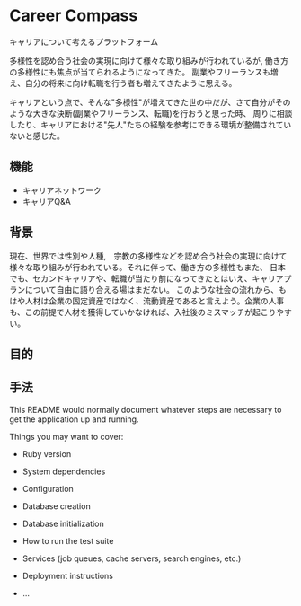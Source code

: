# Career Compass 
キャリアについて考えるプラットフォーム

多様性を認め合う社会の実現に向けて様々な取り組みが行われているが, 働き方の多様性にも焦点が当てられるようになってきた。
副業やフリーランスも増え、自分の将来に向け転職を行う者も増えてきたように思える。

キャリアという点で、そんな"多様性"が増えてきた世の中だが、さて自分がそのような大きな決断(副業やフリーランス、転職)を行おうと思った時、
周りに相談したり、キャリアにおける"先人"たちの経験を参考にできる環境が整備されていないと感じた。


## 機能
* キャリアネットワーク
* キャリアQ&A

## 背景

現在、世界では性別や人種,　宗教の多様性などを認め合う社会の実現に向けて様々な取り組みが行われている。それに伴って、働き方の多様性もまた、
日本でも、セカンドキャリアや、転職が当たり前になってきたとはいえ、キャリアプランについて自由に語り合える場はまだない。
このような社会の流れから、もはや人材は企業の固定資産ではなく、流動資産であると言えよう。企業の人事も、この前提で人材を獲得していかなければ、入社後のミスマッチが起こりやすい。

## 目的

## 手法







This README would normally document whatever steps are necessary to get the
application up and running.

Things you may want to cover:

* Ruby version

* System dependencies

* Configuration

* Database creation

* Database initialization

* How to run the test suite

* Services (job queues, cache servers, search engines, etc.)

* Deployment instructions

* ...
